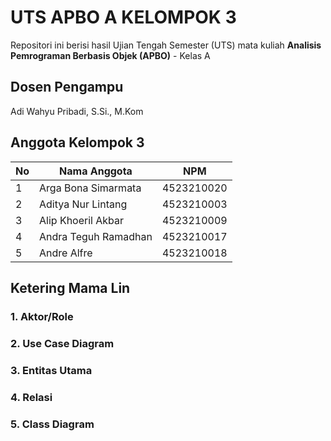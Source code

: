 # UTS APBO A KELOMPOK 3 

Repositori ini berisi hasil Ujian Tengah Semester (UTS) mata kuliah **Analisis Pemrograman Berbasis Objek (APBO)** - Kelas A 

## Dosen Pengampu
Adi Wahyu Pribadi, S.Si., M.Kom

## Anggota Kelompok 3
| No | Nama Anggota          | NPM         |
|----|-----------------------|-------------|
| 1  | Arga Bona Simarmata   | 4523210020  |
| 2  | Aditya Nur Lintang    | 4523210003  |
| 3  | Alip Khoeril Akbar    | 4523210009  |
| 4  | Andra Teguh Ramadhan  | 4523210017  |
| 5  | Andre Alfre           | 4523210018  |


## Ketering Mama Lin

### 1. Aktor/Role


### 2. Use Case Diagram


### 3. Entitas Utama


### 4. Relasi


### 5. Class Diagram


